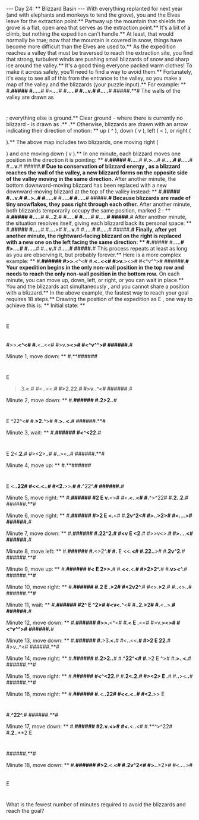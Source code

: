 --- Day 24: ** Blizzard Basin ---
With everything replanted for next year (and with elephants and monkeys to tend the grove), you and the Elves leave for the extraction point.**
Partway up the mountain that shields the grove is a flat, open area that serves as the extraction point.** It's a bit of a climb, but nothing the expedition can't handle.**
At least, that would normally be true; now that the mountain is covered in snow, things have become more difficult than the Elves are used to.**
As the expedition reaches a valley that must be traversed to reach the extraction site, you find that strong, turbulent winds are pushing small
blizzards
of snow and sharp ice around the valley.** It's a good thing everyone packed warm clothes! To make it across safely, you'll need to find a way to avoid them.**
Fortunately, it's easy to see all of this from the entrance to the valley, so you make a map of the valley and the blizzards (your puzzle input).** For example: **
#.**#####
#.**.**.**.**.**#
#>.**.**.**.**#
#.**.**.**.**.**#
#.**.**.**v.**#
#.**.**.**.**.**#
#####.**#
The walls of the valley are drawn as
#
; everything else is ground.** Clear ground - where there is currently no blizzard - is drawn as
.**
.** Otherwise, blizzards are drawn with an arrow indicating their direction of motion: ** up (
^
), down (
v
), left (
<
), or right (
>
).**
The above map includes two blizzards, one moving right (
>
) and one moving down (
v
).** In one minute, each blizzard moves one position in the direction it is pointing: **
#.**#####
#.**.**.**.**.**#
#.**>.**.**.**#
#.**.**.**.**.**#
#.**.**.**.**.**#
#.**.**.**v.**#
#####.**#
Due to
conservation of blizzard energy
, as a blizzard reaches the wall of the valley, a new blizzard forms on the opposite side of the valley moving in the same direction.** After another minute, the bottom downward-moving blizzard has been replaced with a new downward-moving blizzard at the top of the valley instead: **
#.**#####
#.**.**.**v.**#
#.**.**>.**.**#
#.**.**.**.**.**#
#.**.**.**.**.**#
#.**.**.**.**.**#
#####.**#
Because blizzards are made of tiny snowflakes, they pass right through each other.** After another minute, both blizzards temporarily occupy the same position, marked
2
: **
#.**#####
#.**.**.**.**.**#
#.**.**.**2.**#
#.**.**.**.**.**#
#.**.**.**.**.**#
#.**.**.**.**.**#
#####.**#
After another minute, the situation resolves itself, giving each blizzard back its personal space: **
#.**#####
#.**.**.**.**.**#
#.**.**.**.**>#
#.**.**.**v.**#
#.**.**.**.**.**#
#.**.**.**.**.**#
#####.**#
Finally, after yet another minute, the rightward-facing blizzard on the right is replaced with a new one on the left facing the same direction: **
#.**#####
#.**.**.**.**.**#
#>.**.**.**.**#
#.**.**.**.**.**#
#.**.**.**v.**#
#.**.**.**.**.**#
#####.**#
This process repeats at least as long as you are observing it, but probably forever.**
Here is a more complex example: **
#.**######
#>>.**<^<#
#.**<.**.**<<#
#>v.**><>#
#<^v^^>#
######.**#
Your expedition begins in the only non-wall position in the top row and needs to reach the only non-wall position in the bottom row.** On each minute, you can
move
up, down, left, or right, or you can
wait
in place.** You and the blizzards act
simultaneously
, and you cannot share a position with a blizzard.**
In the above example, the fastest way to reach your goal requires
18
steps.** Drawing the position of the expedition as
E
, one way to achieve this is: **
Initial state: **
#
E
######
#>>.**<^<#
#.**<.**.**<<#
#>v.**><>#
#<^v^^>#
######.**#

Minute 1, move down: **
#.**######
#
E
>3.**<.**#
#<.**.**<<.**#
#>2.**22.**#
#>v.**.**^<#
######.**#

Minute 2, move down: **
#.**######
#.**2>2.**.**#
#
E
^22^<#
#.**>2.**^>#
#.**>.**.**<.**#
######.**#

Minute 3, wait: **
#.**######
#<^<22.**#
#
E
2<.**2.**#
#><2>.**.**#
#.**.**><.**.**#
######.**#

Minute 4, move up: **
#.**######
#
E
<.**.**22#
#<<.**<.**.**#
#<2.**>>.**#
#.**^22^.**#
######.**#

Minute 5, move right: **
#.**######
#2
E
v.**<>#
#<.**<.**.**<#
#.**^>^22#
#.**2.**.**2.**#
######.**#

Minute 6, move right: **
#.**######
#>2
E
<.**<#
#.**2v^2<#
#>.**.**>2>#
#<.**.**.**.**>#
######.**#

Minute 7, move down: **
#.**######
#.**22^2.**#
#<v
E
<2.**#
#>>v<>.**#
#>.**.**.**.**<#
######.**#

Minute 8, move left: **
#.**######
#.**<>2^.**#
#.**
E
<<.**<#
#.**22.**.**>#
#.**2v^2.**#
######.**#

Minute 9, move up: **
#.**######
#<
E
2>>.**#
#.**<<.**<.**#
#>2>2^.**#
#.**v><^.**#
######.**#

Minute 10, move right: **
#.**######
#.**2
E
.**>2#
#<2v2^.**#
#<>.**>2.**#
#.**.**<>.**.**#
######.**#

Minute 11, wait: **
#.**######
#2^
E
^2>#
#<v<.**^<#
#.**.**2.**>2#
#.**<.**.**>.**#
######.**#

Minute 12, move down: **
#.**######
#>>.**<^<#
#.**<
E
.**<<#
#>v.**><>#
#<^v^^>#
######.**#

Minute 13, move down: **
#.**######
#.**>3.**<.**#
#<.**.**<<.**#
#>2
E
22.**#
#>v.**.**^<#
######.**#

Minute 14, move right: **
#.**######
#.**2>2.**.**#
#.**^22^<#
#.**>2
E
^>#
#.**>.**.**<.**#
######.**#

Minute 15, move right: **
#.**######
#<^<22.**#
#.**2<.**2.**#
#><2>
E
.**#
#.**.**><.**.**#
######.**#

Minute 16, move right: **
#.**######
#.**<.**.**22#
#<<.**<.**.**#
#<2.**>>
E
#
#.**^22^.**#
######.**#

Minute 17, move down: **
#.**######
#2.**v.**<>#
#<.**<.**.**<#
#.**^>^22#
#.**2.**.**2
E
#
######.**#

Minute 18, move down: **
#.**######
#>2.**<.**<#
#.**2v^2<#
#>.**.**>2>#
#<.**.**.**.**>#
######
E
#
What is the fewest number of minutes required to avoid the blizzards and reach the goal?
